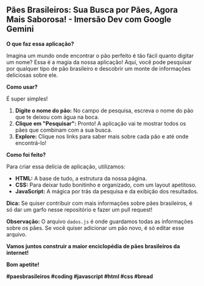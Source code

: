## Pães Brasileiros: Sua Busca por Pães, Agora Mais Saborosa! - Imersão Dev com Google Gemini

**O que faz essa aplicação?**

Imagina um mundo onde encontrar o pão perfeito é tão fácil quanto digitar um nome? Essa é a magia da nossa aplicação! Aqui, você pode pesquisar por qualquer tipo de pão brasileiro e descobrir um monte de informações deliciosas sobre ele. 

**Como usar?**

É super simples! 
1. **Digite o nome do pão:** No campo de pesquisa, escreva o nome do pão que te deixou com água na boca. 
2. **Clique em "Pesquisar":** Pronto! A aplicação vai te mostrar todos os pães que combinam com a sua busca. 
3. **Explore:** Clique nos links para saber mais sobre cada pão e até onde encontrá-lo!

**Como foi feito?**

Para criar essa delícia de aplicação, utilizamos:
* **HTML:** A base de tudo, a estrutura da nossa página.
* **CSS:** Para deixar tudo bonitinho e organizado, com um layout apetitoso.
* **JavaScript:** A mágica por trás da pesquisa e da exibição dos resultados.

**Dica:** Se quiser contribuir com mais informações sobre pães brasileiros, é só dar um garfo nesse repositório e fazer um pull request! 

**Observação:** O arquivo `dados.js` é onde guardamos todas as informações sobre os pães. Se você quiser adicionar um pão novo, é só editar esse arquivo. 

**Vamos juntos construir a maior enciclopédia de pães brasileiros da internet!** 

**Bom apetite!** 

**#paesbrasileiros #coding #javascript #html #css #bread**
